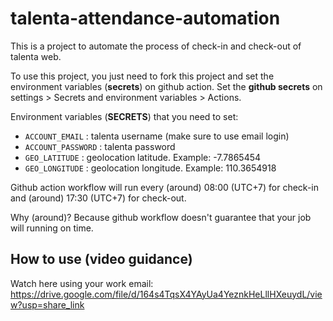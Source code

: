 # talenta-attendance-automation

This is a project to automate the process of check-in and check-out of talenta web.

To use this project, you just need to fork this project and set the environment variables (**secrets**) on github action.
Set the **github secrets** on settings > Secrets and environment variables > Actions.

Environment variables (**SECRETS**) that you need to set:

- `ACCOUNT_EMAIL` : talenta username (make sure to use email login)
- `ACCOUNT_PASSWORD` : talenta password
- `GEO_LATITUDE` : geolocation latitude. Example: -7.7865454
- `GEO_LONGITUDE` : geolocation longitude. Example: 110.3654918

Github action workflow will run every (around) 08:00 (UTC+7) for check-in and (around) 17:30 (UTC+7) for check-out.

Why (around)? Because github workflow doesn't guarantee that your job will running on time.

## How to use (video guidance)

Watch here using your work email: https://drive.google.com/file/d/164s4TqsX4YAyUa4YeznkHeLllHXeuydL/view?usp=share_link
